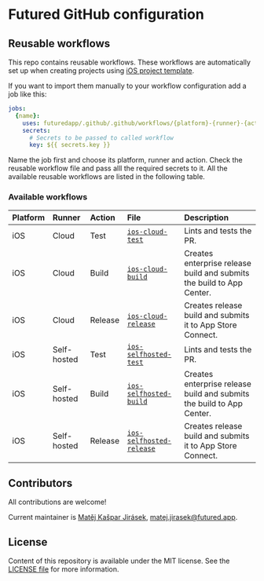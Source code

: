 # Futured GitHub configuration

## Reusable workflows

This repo contains reusable workflows. These workflows are automatically
set up when creating projects using
[iOS project template](https://github.com/futuredapp/iOS-project-template).

If you want to import them manually to your workflow configuration add a job like this:

```yml
jobs:
  {name}:
    uses: futuredapp/.github/.github/workflows/{platform}-{runner}-{action}.yml@main
    secrets:
      # Secrets to be passed to called workflow
      key: ${{ secrets.key }}
```

Name the job first and choose its platform, runner and action.
Check the reusable workflow file and pass alll the required secrets to it.
All the available reusable workflows are listed in the following table.

### Available workflows

|Platform |Runner      |Action  |File                                                                        |Description                                                           |
|:--------|:-----------|:-------|:---------------------------------------------------------------------------|:---------------------------------------------------------------------|
|iOS      |Cloud       |Test    |[`ios-cloud-test`](.github/workflows/ios-cloud-test.yml)                 |Lints and tests the PR.                                               |
|iOS      |Cloud       |Build   |[`ios-cloud-build`](.github/workflows/ios-cloud-build.yml)               |Creates enterprise release build and submits the build to App Center. |
|iOS      |Cloud       |Release |[`ios-cloud-release`](.github/workflows/ios-cloud-release.yml)           |Creates release build and submits it to App Store Connect.            |
|iOS      |Self-hosted |Test    |[`ios-selfhosted-test`](.github/workflows/ios-selfhosted-test.yml)       |Lints and tests the PR.                                               |
|iOS      |Self-hosted |Build   |[`ios-selfhosted-build`](.github/workflows/ios-selfhosted-build.yml)     |Creates enterprise release build and submits the build to App Center. |
|iOS      |Self-hosted |Release |[`ios-selfhosted-release`](.github/workflows/ios-selfhosted-release.yml) |Creates release build and submits it to App Store Connect.            |

## Contributors

All contributions are welcome!

Current maintainer is [Matěj Kašpar Jirásek](https://github.com/mkj-is), <matej.jirasek@futured.app>.

## License

Content of this repository is available under the MIT license. See the [LICENSE file](LICENSE) for more information.
